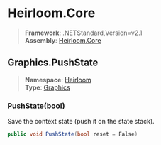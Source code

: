 # Heirloom.Core

> **Framework**: .NETStandard,Version=v2.1  
> **Assembly**: [Heirloom.Core][0]  

## Graphics.PushState

> **Namespace**: [Heirloom][0]  
> **Type**: [Graphics][1]  

### PushState(bool)

Save the context state (push it on the state stack).

```cs
public void PushState(bool reset = False)
```

[0]: ../../../Heirloom.Core.md
[1]: ../Graphics.md
